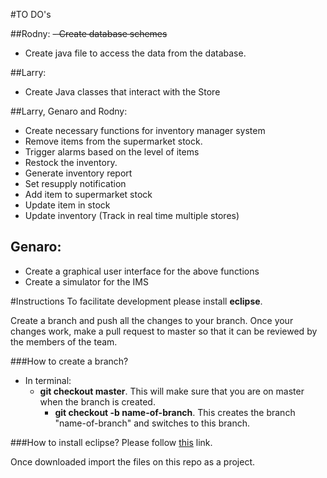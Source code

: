 #TO DO's

##Rodny:
~~- Create database schemes~~
- Create java file to access the data from the database.

##Larry: 
- Create Java classes that interact with the Store

##Larry, Genaro and Rodny:
- Create necessary functions for inventory manager system
- Remove items from the supermarket stock.
- Trigger alarms based on the level of items
- Restock the inventory. 
- Generate inventory report
- Set resupply notification
- Add item to supermarket stock
- Update item in stock
- Update inventory (Track in real time multiple stores)

## Genaro:
- Create a graphical user interface for the above functions
- Create a simulator for the IMS

#Instructions
To facilitate development please install __eclipse__.

Create a branch and push all the changes to your branch. Once your changes work, make a pull request to master so that it can be reviewed by the members of the team.

###How to create a branch?
- In terminal:
  - __git checkout master__. This will make sure that you are on master when the branch is created.
	- __git checkout -b name-of-branch__. This creates the branch "name-of-branch" and switches to this branch.

###How to install eclipse?
Please follow [this](http://www.eclipse.org/downloads/) link.

Once downloaded import the files on this repo as a project.
